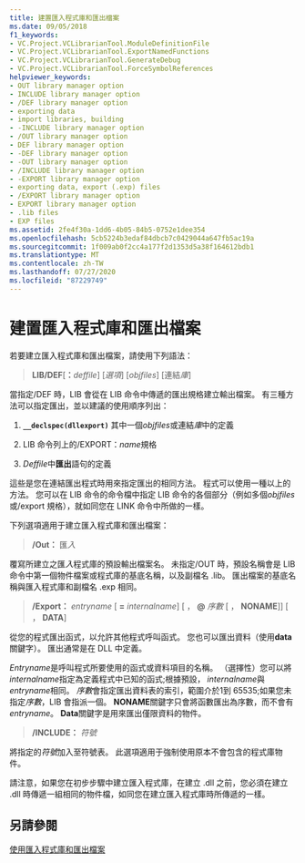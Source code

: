 ```yaml
---
title: 建置匯入程式庫和匯出檔案
ms.date: 09/05/2018
f1_keywords:
- VC.Project.VCLibrarianTool.ModuleDefinitionFile
- VC.Project.VCLibrarianTool.ExportNamedFunctions
- VC.Project.VCLibrarianTool.GenerateDebug
- VC.Project.VCLibrarianTool.ForceSymbolReferences
helpviewer_keywords:
- OUT library manager option
- INCLUDE library manager option
- /DEF library manager option
- exporting data
- import libraries, building
- -INCLUDE library manager option
- /OUT library manager option
- DEF library manager option
- -DEF library manager option
- -OUT library manager option
- /INCLUDE library manager option
- -EXPORT library manager option
- exporting data, export (.exp) files
- /EXPORT library manager option
- EXPORT library manager option
- .lib files
- EXP files
ms.assetid: 2fe4f30a-1dd6-4b05-84b5-0752e1dee354
ms.openlocfilehash: 5cb5224b3edaf84dbcb7c0429044a647fb5ac19a
ms.sourcegitcommit: 1f009ab0f2cc4a177f2d1353d5a38f164612bdb1
ms.translationtype: MT
ms.contentlocale: zh-TW
ms.lasthandoff: 07/27/2020
ms.locfileid: "87229749"
---
```

# <a name="building-an-import-library-and-export-file"></a>建置匯入程式庫和匯出檔案

若要建立匯入程式庫和匯出檔案，請使用下列語法：

> **LIB/DEF**[**：**<em>deffile</em>] [*選項*] [*objfiles*] [連結*庫*]

當指定/DEF 時，LIB 會從在 LIB 命令中傳遞的匯出規格建立輸出檔案。 有三種方法可以指定匯出，並以建議的使用順序列出：

1. **`__declspec(dllexport)`** 其中一個*objfiles*或連結*庫*中的定義

1. LIB 命令列上的/EXPORT：*name*規格

1. *Deffile*中**匯出**語句的定義

這些是您在連結匯出程式時用來指定匯出的相同方法。 程式可以使用一種以上的方法。 您可以在 LIB 命令的命令檔中指定 LIB 命令的各個部分（例如多個*objfiles*或/export 規格），就如同您在 LINK 命令中所做的一樣。

下列選項適用于建立匯入程式庫和匯出檔案：

> **/Out：** 匯*入*

覆寫所建立之匯*入*程式庫的預設輸出檔案名。 未指定/OUT 時，預設名稱會是 LIB 命令中第一個物件檔案或程式庫的基底名稱，以及副檔名 .lib。 匯出檔案的基底名稱與匯入程式庫和副檔名 .exp 相同。

> **/Export：** *entryname* \[ **=** *internalname*] \[ ， **\@** <em>序數</em> \[ ， **NONAME**]] \[ ， **DATA**]

從您的程式匯出函式，以允許其他程式呼叫函式。 您也可以匯出資料（使用**data**關鍵字）。 匯出通常是在 DLL 中定義。

*Entryname*是呼叫程式所要使用的函式或資料項目的名稱。 （選擇性）您可以將*internalname*指定為定義程式中已知的函式;根據預設， *internalname*與*entryname*相同。 *序數*會指定匯出資料表的索引，範圍介於1到 65535;如果您未指定*序數*，LIB 會指派一個。 **NONAME**關鍵字只會將函數匯出為序數，而不會有*entryname*。 **Data**關鍵字是用來匯出僅限資料的物件。

> **/INCLUDE：** *符號*

將指定的*符號*加入至符號表。 此選項適用于強制使用原本不會包含的程式庫物件。

請注意，如果您在初步步驟中建立匯入程式庫，在建立 .dll 之前，您必須在建立 .dll 時傳遞一組相同的物件檔，如同您在建立匯入程式庫時所傳遞的一樣。

## <a name="see-also"></a>另請參閱

[使用匯入程式庫和匯出檔案](working-with-import-libraries-and-export-files.md)
